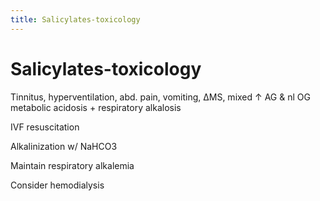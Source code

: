 ```yaml
---
title: Salicylates-toxicology
---
```

# Salicylates-toxicology


Tinnitus, hyperventilation, abd. pain, vomiting, ΔMS, mixed ↑ AG & nl OG metabolic acidosis + respiratory alkalosis

IVF resuscitation

Alkalinization w/ NaHCO3

Maintain respiratory alkalemia

Consider hemodialysis
